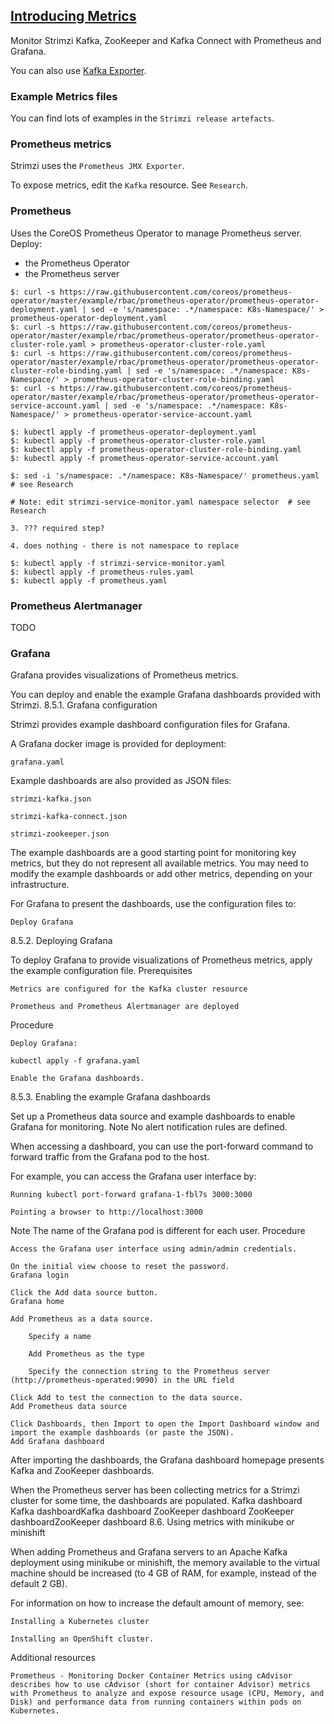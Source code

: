 ## [Introducing Metrics](https://strimzi.io/docs/latest/#assembly-metrics-setup-str)

Monitor Strimzi Kafka, ZooKeeper and Kafka Connect with Prometheus and Grafana.  

You can also use [Kafka Exporter](../10KafkaExporter).  

### Example Metrics files

You can find lots of examples in the `Strimzi release artefacts`.  

### Prometheus metrics

Strimzi uses the `Prometheus JMX Exporter`.  

To expose metrics, edit the `Kafka` resource. See `Research`.  

### Prometheus

Uses the CoreOS Prometheus Operator to manage Prometheus server.  
Deploy:
* the Prometheus Operator
* the Prometheus server

```
$: curl -s https://raw.githubusercontent.com/coreos/prometheus-operator/master/example/rbac/prometheus-operator/prometheus-operator-deployment.yaml | sed -e 's/namespace: .*/namespace: K8s-Namespace/' > prometheus-operator-deployment.yaml
$: curl -s https://raw.githubusercontent.com/coreos/prometheus-operator/master/example/rbac/prometheus-operator/prometheus-operator-cluster-role.yaml > prometheus-operator-cluster-role.yaml
$: curl -s https://raw.githubusercontent.com/coreos/prometheus-operator/master/example/rbac/prometheus-operator/prometheus-operator-cluster-role-binding.yaml | sed -e 's/namespace: .*/namespace: K8s-Namespace/' > prometheus-operator-cluster-role-binding.yaml
$: curl -s https://raw.githubusercontent.com/coreos/prometheus-operator/master/example/rbac/prometheus-operator/prometheus-operator-service-account.yaml | sed -e 's/namespace: .*/namespace: K8s-Namespace/' > prometheus-operator-service-account.yaml

$: kubectl apply -f prometheus-operator-deployment.yaml
$: kubectl apply -f prometheus-operator-cluster-role.yaml
$: kubectl apply -f prometheus-operator-cluster-role-binding.yaml
$: kubectl apply -f prometheus-operator-service-account.yaml
```

```
$: sed -i 's/namespace: .*/namespace: K8s-Namespace/' prometheus.yaml  # see Research

# Note: edit strimzi-service-monitor.yaml namespace selector  # see Research

3. ??? required step?

4. does nothing - there is not namespace to replace

$: kubectl apply -f strimzi-service-monitor.yaml
$: kubectl apply -f prometheus-rules.yaml
$: kubectl apply -f prometheus.yaml
```

### Prometheus Alertmanager

TODO

### Grafana

Grafana provides visualizations of Prometheus metrics.

You can deploy and enable the example Grafana dashboards provided with Strimzi.
8.5.1. Grafana configuration

Strimzi provides example dashboard configuration files for Grafana.

A Grafana docker image is provided for deployment:

    grafana.yaml

Example dashboards are also provided as JSON files:

    strimzi-kafka.json

    strimzi-kafka-connect.json

    strimzi-zookeeper.json

The example dashboards are a good starting point for monitoring key metrics, but they do not represent all available metrics. You may need to modify the example dashboards or add other metrics, depending on your infrastructure.

For Grafana to present the dashboards, use the configuration files to:

    Deploy Grafana

8.5.2. Deploying Grafana

To deploy Grafana to provide visualizations of Prometheus metrics, apply the example configuration file.
Prerequisites

    Metrics are configured for the Kafka cluster resource

    Prometheus and Prometheus Alertmanager are deployed

Procedure

    Deploy Grafana:

    kubectl apply -f grafana.yaml

    Enable the Grafana dashboards.

8.5.3. Enabling the example Grafana dashboards

Set up a Prometheus data source and example dashboards to enable Grafana for monitoring.
Note
	No alert notification rules are defined.

When accessing a dashboard, you can use the port-forward command to forward traffic from the Grafana pod to the host.

For example, you can access the Grafana user interface by:

    Running kubectl port-forward grafana-1-fbl7s 3000:3000

    Pointing a browser to http://localhost:3000

Note
	The name of the Grafana pod is different for each user.
Procedure

    Access the Grafana user interface using admin/admin credentials.

    On the initial view choose to reset the password.
    Grafana login

    Click the Add data source button.
    Grafana home

    Add Prometheus as a data source.

        Specify a name

        Add Prometheus as the type

        Specify the connection string to the Prometheus server (http://prometheus-operated:9090) in the URL field

    Click Add to test the connection to the data source.
    Add Prometheus data source

    Click Dashboards, then Import to open the Import Dashboard window and import the example dashboards (or paste the JSON).
    Add Grafana dashboard

After importing the dashboards, the Grafana dashboard homepage presents Kafka and ZooKeeper dashboards.

When the Prometheus server has been collecting metrics for a Strimzi cluster for some time, the dashboards are populated.
Kafka dashboard
Kafka dashboardKafka dashboard
ZooKeeper dashboard
ZooKeeper dashboardZooKeeper dashboard
8.6. Using metrics with minikube or minishift

When adding Prometheus and Grafana servers to an Apache Kafka deployment using minikube or minishift, the memory available to the virtual machine should be increased (to 4 GB of RAM, for example, instead of the default 2 GB).

For information on how to increase the default amount of memory, see:

    Installing a Kubernetes cluster

    Installing an OpenShift cluster.

Additional resources

    Prometheus - Monitoring Docker Container Metrics using cAdvisor describes how to use cAdvisor (short for container Advisor) metrics with Prometheus to analyze and expose resource usage (CPU, Memory, and Disk) and performance data from running containers within pods on Kubernetes.

